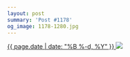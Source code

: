 ```yaml
---
layout: post
summary: 'Post #1178'
og_image: 1178-1280.jpg
---
```


<p>
 <time>
  <a href="/1178">
   {{ page.date | date: "%B %-d, %Y" }}
  </a>
 </time>
 <a href="/1178">
  <img data-taken="7/2/2020" sizes="(min-width: 700px) 50vw, calc(100vw - 2rem)" src="{{ site.assets_url }}/1178-640.jpg" srcset="{{ site.assets_url }}/1178-320.jpg 320w, {{ site.assets_url }}/1178-640.jpg 640w, {{ site.assets_url }}/1178-960.jpg 960w, {{ site.assets_url }}/1178-1280.jpg 1280w"/>
 </a>
</p>
